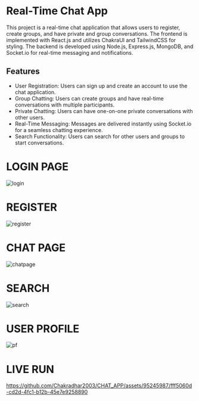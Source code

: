 # Real-Time Chat App

This project is a real-time chat application that allows users to register, create groups, and have private and group conversations.
The frontend is implemented with React.js and utilizes ChakraUI and TailwindCSS for styling.
The backend is developed using Node.js, Express.js, MongoDB, and Socket.io for real-time messaging and notifications.

## Features

- User Registration: Users can sign up and create an account to use the chat application.
- Group Chatting: Users can create groups and have real-time conversations with multiple participants.
- Private Chatting: Users can have one-on-one private conversations with other users.
- Real-Time Messaging: Messages are delivered instantly using Socket.io for a seamless chatting experience.
- Search Functionality: Users can search for other users and groups to start conversations.

# LOGIN PAGE
![login](https://github.com/Chakradhar2003/CHAT_APP/assets/95245987/f2306646-1036-4cce-9b30-371f3010adba)


# REGISTER
![register](https://github.com/Chakradhar2003/CHAT_APP/assets/95245987/b77fedb1-8707-4d81-ae5c-b7deb5414c67)


# CHAT PAGE
![chatpage](https://github.com/Chakradhar2003/CHAT_APP/assets/95245987/62f4a62d-e209-4a8d-bdff-0e2f105b83cb)


# SEARCH
![search](https://github.com/Chakradhar2003/CHAT_APP/assets/95245987/218b7048-8120-4277-bfa1-3b95bbe97332)


# USER PROFILE
![pf](https://github.com/Chakradhar2003/CHAT_APP/assets/95245987/b48e6eef-f26f-4d25-a3d3-3d477cf4d347)

# LIVE RUN

https://github.com/Chakradhar2003/CHAT_APP/assets/95245987/fff5060d-cd2d-4fc1-b12b-45e7e9258890






